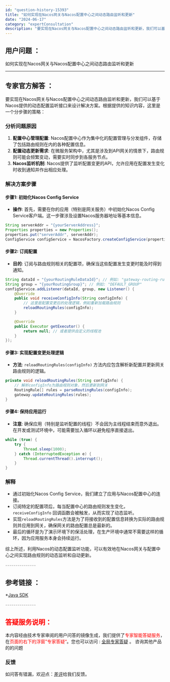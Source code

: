 ```yaml
---
id: "question-history-15393"
title: "如何实现在Nacos网关与Nacos配置中心之间动态路由监听和更新"
date: "2024-06-17"
category: "expertConsultation"
description: "要实现在Nacos网关与Nacos配置中心之间动态路由监听和更新，我们可以基于Nacos提供的动态配置监听接口来设计解决方案。根据提供的知识内容，这里是一个分步骤的策略：### 分析问题原因1. **配置中心管理配置**: Nacos配置中心作为集中化的配置管理与分发组件，存储了包括路由规则在内的各"
---
```


## 用户问题 ： 
 如何实现在Nacos网关与Nacos配置中心之间动态路由监听和更新  

---------------
## 专家官方解答 ：

要实现在Nacos网关与Nacos配置中心之间动态路由监听和更新，我们可以基于Nacos提供的动态配置监听接口来设计解决方案。根据提供的知识内容，这里是一个分步骤的策略：

### 分析问题原因

1. **配置中心管理配置**: Nacos配置中心作为集中化的配置管理与分发组件，存储了包括路由规则在内的各种配置信息。
2. **配置动态更新需求**: 在微服务架构中，尤其是涉及到API网关的情景下，路由规则可能会频繁变动，需要实时同步到各服务节点。
3. **Nacos监听机制**: Nacos提供了监听配置变更的API，允许应用在配置发生变化时收到通知并作出相应处理。

### 解决方案步骤

#### 步骤1: 初始化Nacos Config Service

- **操作**: 首先，需要在你的应用（特别是网关服务）中初始化Nacos Config Service客户端。这一步骤涉及设置Nacos服务器地址等基本信息。

```java
String serverAddr = "{yourServerAddress}";
Properties properties = new Properties();
properties.put("serverAddr", serverAddr);
ConfigService configService = NacosFactory.createConfigService(properties);
```

#### 步骤2: 订阅配置

- **目的**: 订阅与路由规则相关的配置项，确保当这些配置发生变更时能及时得到通知。
  
```java
String dataId = "{yourRoutingRuleDataId}"; // 例如: "gateway-routing-rules"
String group = "{yourRoutingGroup}"; // 例如: "DEFAULT_GROUP"
configService.addListener(dataId, group, new Listener() {
    @Override
    public void receiveConfigInfo(String configInfo) {
        // 这里是配置变更后的处理逻辑，例如重新加载路由规则
        reloadRoutingRules(configInfo);
    }

    @Override
    public Executor getExecutor() {
        return null; // 或者提供自定义的线程池
    }
});
```

#### 步骤3: 实现配置变更处理逻辑

- **方法**: `reloadRoutingRules(configInfo)` 方法内应包含解析新配置并更新网关路由规则的逻辑。
  
```java
private void reloadRoutingRules(String configInfo) {
    // 解析configInfo为路由规则对象，然后更新到网关
    RoutingRule[] rules = parseRoutingRules(configInfo);
    gateway.updateRoutingRules(rules);
}
```

#### 步骤4: 保持应用运行

- **注意**: 确保应用（特别是监听配置的线程）不会因为主线程结束而意外退出。在开发或测试环境中，可能需要加入循环以避免程序直接退出。

```java
while (true) {
    try {
        Thread.sleep(1000);
    } catch (InterruptedException e) {
        Thread.currentThread().interrupt();
    }
}
```

### 解释

- 通过初始化Nacos Config Service，我们建立了应用与Nacos配置中心的连接。
- 订阅特定的配置项后，每当配置中心的路由规则发生变化，`receiveConfigInfo` 回调函数会被触发，从而实现了动态监听。
- 实现`reloadRoutingRules`方法是为了将接收到的配置信息转换为实际的路由规则并应用到网关，确保网关的路由配置总是最新的。
- 最后的循环是为了演示环境下的保活处理，在生产环境中通常不需要这样的循环，因为应用服务本身会持续运行。

综上所述，利用Nacos的动态配置监听功能，可以有效地在Nacos网关与配置中心之间实现路由规则的动态监听和自动更新。


<font color="#949494">---------------</font> 


## 参考链接 ：

*[Java SDK](https://nacos.io/docs/latest/guide/user/sdk)


 <font color="#949494">---------------</font> 
 


## <font color="#FF0000">答疑服务说明：</font> 

本内容经由技术专家审阅的用户问答的镜像生成，我们提供了<font color="#FF0000">专家智能答疑服务</font>，在<font color="#FF0000">页面的右下的浮窗”专家答疑“</font>。您也可以访问 : [全局专家答疑](https://answer.opensource.alibaba.com/docs/intro) 。 咨询其他产品的的问题

### 反馈
如问答有错漏，欢迎点：[差评](https://ai.nacos.io/user/feedbackByEnhancerGradePOJOID?enhancerGradePOJOId=15406)给我们反馈。
